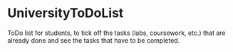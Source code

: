 # UniversityToDoList
ToDo list for students, to tick off the tasks (labs, coursework, etc.) that are already done and see the tasks that have to be completed.
